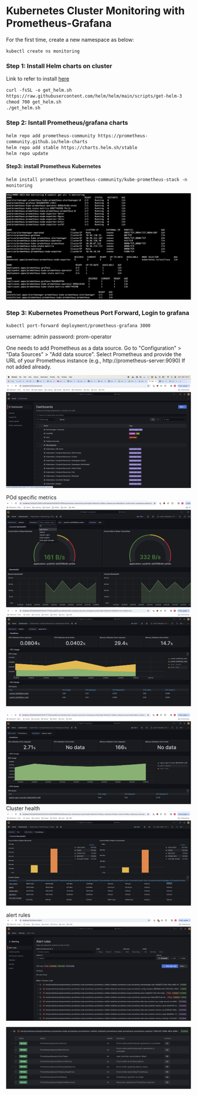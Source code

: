 # Kubernetes Cluster Monitoring with Prometheus-Grafana

For the first time, create a new namespace as below:

```
kubectl create ns monitoring
```

### Step 1: Install Helm charts on cluster
Link to refer to install [here](https://k21academy.com/docker-kubernetes/prometheus-grafana-monitoring/)

```
curl -fsSL -o get_helm.sh https://raw.githubusercontent.com/helm/helm/main/scripts/get-helm-3
chmod 700 get_helm.sh
./get_helm.sh

```

### Step 2: Isntall Prometheus/grafana charts 
```
helm repo add prometheus-community https://prometheus-community.github.io/helm-charts
helm repo add stable https://charts.helm.sh/stable  
helm repo update

```

#### Step3: install Prometheus Kubernetes 
```
helm install prometheus prometheus-community/kube-prometheus-stack -n monitoring

```

![Alt text](image.png)

### Step 3: Kubernetes Prometheus Port Forward, Login to grafana
```
kubectl port-forward deployment/prometheus-grafana 3000
```
username: admin
password: prom-operator

One needs to add Prometheus as a data source. Go to "Configuration" > "Data Sources" > "Add data source". Select Prometheus and provide the URL of your Prometheus instance (e.g., http://prometheus-server:9090) If not added already.

![Alt text](image-1.png)


POd specific metrics 
![Alt text](image-2.png)
![Alt text](image-4.png)

![Alt text](image-3.png)
Cluster health
![Alt text](image-5.png)

alert rules 
![Alt text](image-6.png)

![Alt text](image-7.png)